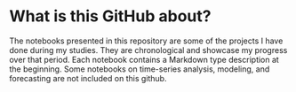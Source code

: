 # What is this GitHub about?
The notebooks presented in this repository are some of the projects I have done during my studies.
They are chronological and showcase my progress over that period.
Each notebook contains a Markdown type description at the beginning.
Some notebooks on time-series analysis, modeling, and forecasting are not included on this github.
